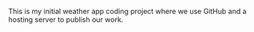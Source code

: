 This is my initial weather app coding project where we use GitHub and a hosting server to publish our work.
